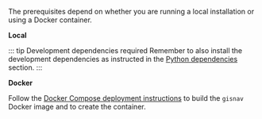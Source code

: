 The prerequisites depend on whether you are running a local installation or using a Docker container.

**Local**

<!--@include: ./require-install-locally.md-->

::: tip Development dependencies required
Remember to also install the development dependencies as instructed in the [Python dependencies](/install-locally#install-python-dependencies) section.
:::

**Docker**

Follow the [Docker Compose deployment instructions](/deploy-with-docker-compose) to build the `gisnav` Docker image and to create the container.
